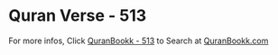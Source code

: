 # Quran Verse - 513 

For more infos, Click [QuranBookk - 513](https://www.quranbookk.com/quran/search?q=513) to Search at [QuranBookk.com](http://quranbookk.com/)